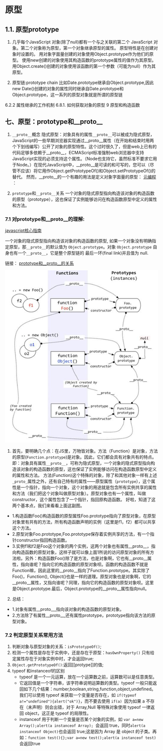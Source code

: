 # 原型
## 1.1. 原型prototype
1. 几乎每个JavaScript 对象(除了null)都有一个与之关联的第二个 JavaScript 对象。第二个对象称为原型，第一个对象继承原型的属性。
原型特性是在创建对象时设置的。
用对象字面量创建的对象使用Object.prototype作为他们的原型。
使用new创建的对象使用其构造函数的prototype属性的值作为其原型。
用Object.create()创建的对象使用该函数的第一个参数（可能为null）作为其原型。

2. 原型链:prototype chain
比如Date.prototype继承自Object.prototype,因此new Date()创建的对象的属性同时继承自Date.prototype和Object.prototype，这一系列的原型对象就是所谓的原型链

6.2.2 属性继承的工作机制
6.8.1. 如何获取对象的原型
9 原型和构造函数





## 七、原型：prototype和__proto__
1. `__proto__`概念
隐式原型：对象具有的属性`__proto__`可以被成为隐式原型，
JavaScript的一些早期浏览器实现通过__proto__属性（在开始和结束时用两个下划线编写）公开了对象的原型特性。这个过时很久了，但是web上已有的代码足够多依赖于__proto__，ECMAScript标准强制web浏览器中支持JavaScript实现的必须支持这个属性。（Node也支持它，虽然标准不要求它用于Node。）在现代JavaScript中，__proto__是可读的和可写的，您可以（尽管不应该）将它用作Object.getPrototypeOf()和Object.setPrototypeOf()的替代。 然而，__proto__的一个有趣的用法是定义对象字面量的原型：
 [元编程](https://blog.csdn.net/zhangyingli/article/details/110090717)
 ：

2. `prototype`和`__proto__`关系
一个对象的隐式原型指向构造该对象的构造函数的原型（prototype），这也保证了实例能够访问在构造函数原型中定义的属性和方法。


### 7.1 对prototype和__proto__的理解:

[javascript核心指南](http://www.cnblogs.com/ifishing/archive/2010/12/08/1900594.html) 

一个对象的隐式原型指向构造该对象的构造函数的原型,
如果一个对象没有明确指定原型，那`__proto__`的默认值为 `Object.prototype`。对象 `Object.prototype` 自身也有一个`__proto__`，它是整个原型链的 最后一环(final link)并且值为 null. 

链接：
[prototype和__proto__的关系](https://www.zhihu.com/question/34183746/answer/58155878) 

![](pic/prototype.jpg)

1. 首先，要明确几个点：在JS里，万物皆对象。方法（Function）是对象，方法的原型(`Function.prototype`)是对象。因此，它们都会具有对象共有的特点。即：对象具有属性`__proto__`，可称为隐式原型，一个对象的隐式原型指向构造该对象的构造函数的原型，这也保证了实例能够访问在构造函数原型中定义的属性和方法。
方法(Function)这个特殊的对象，除了和其他对象一样有上述`_proto_`属性之外，还有自己特有的属性——原型属性（`prototype`），这个属性是一个指针，指向一个对象，这个对象的用途就是包含所有实例共享的属性和方法（我们把这个对象叫做原型对象）。原型对象也有一个属性，叫做constructor，这个属性包含了一个指针，指回原构造函数。
好啦，知道了这两个基本点，我们来看看上面这副图。
  + 1.构造函数Foo()构造函数的原型属性Foo.prototype指向了原型对象，在原型对象里有共有的方法，所有构造函数声明的实例（这里是f1，f2）都可以共享这个方法。
  + 2.原型对象Foo.prototype,Foo.prototype保存着实例共享的方法，有一个指针constructor指回构造函数。
  + 3.实例f1和f2是Foo这个对象的两个实例，这两个对象也有属性__proto__，指向构造函数的原型对象，这样子就可以像上面1所说的访问原型对象的所有方法啦。另外：构造函数Foo()除了是方法，也是对象啊，它也有__proto__属性，指向谁呢？指向它的构造函数的原型对象呗。函数的构造函数不就是Function嘛，因此这里的__proto__指向了Function.prototype。其实除了Foo()，Function(), Object()也是一样的道理。原型对象也是对象啊，它的__proto__属性，又指向谁呢？同理，指向它的构造函数的原型对象呗。这里是Object.prototype.最后，Object.prototype的__proto__属性指向null。

2. 总结：
  + 1.对象有属性__proto__,指向该对象的构造函数的原型对象。
  + 2.方法除了有属性__proto__,还有属性prototype，prototype指向该方法的原型对象。

### 7.2 判定原型关系常用方法

1. 判断对象与原型对象的关系：`isPrototypeOf()`;
2. 检测一个属性是存在于实例中，还是存在于原型：`hasOwnProperty()`
   只有给定属性存在于对象实例中时，才会返回true;
3. `Object.getPrototypeOf()`:返回[[protype]]的值;
4. typeof 和instanceof的区别
    * typeof 是一个一元运算，放在一个运算数之前，运算数可以是任意类型。
    * 它返回值是一个字符串，该字符串说明运算数的类型。typeof 一般只能返回如下几个结果：number,boolean,string,function,object,undefined。我们可以使用 typeof 来获取一个变量是否存在，如 `if(typeof a!="undefined"){alert("ok")}`，而不要去使用 `if(a) `因为如果 a 不存在（未声明）则会出错，对于 Array,Null 等特殊对象使用 typeof 一律返回 object，这正是 typeof 的局限性。
    * instanceof 用于判断一个变量是否某个对象的实例，如 `var a=new Array();alert(a instanceof Array); `会返回 true，同时` alert(a instanceof Object) `也会返回 true;这是因为 Array 是 object 的子类。再如：`function test(){};var a=new test();alert(a instanceof test)` 会返回true




